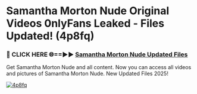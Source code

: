 # Samantha Morton Nude Original Videos 0nlyFans Leaked - Files Updated! (4p8fq)

<h3>🔴 CLICK HERE 🌐==►► <a href="https://tinyurl.com/yrmya6cz" rel="nofollow">Samantha Morton Nude Updated Files</a></h3>

Get Samantha Morton Nude and all content. Now you can access all videos and pictures of Samantha Morton Nude. New Updated Files 2025!

[![4p8fq](https://i.imgur.com/FMdXYCs.gif)](https://tinyurl.com/yrmya6cz)
